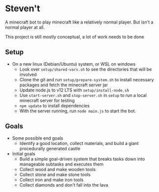 # Steven't
A minecraft bot to play minecraft like a relatively normal player. But isn't a normal player at all.

This project is still mostly conceptual, a lot of work needs to be done

## Setup
* On a new linux (Debian/Ubuntu) system, or WSL on windows
  * Look over `setup/shared-vars.sh` to see the directories that will be involved
  * Clone the git and run `setup/prepare-system.sh` to install necessary packages and fetch the minecraft server jar
  * Update node.js to v12 LTS with `setup/install-node.sh`
  * Use `start-server.sh` and `stop-server.sh` in `setup` to run a local minecraft server for testing
  * `npm update` to install dependencies
  * With the server running, run `node main.js` to start the bot.

## Goals
* Some possible end goals
  * Identify a good location, collect materials, and build a giant procedurally generated castle
* Initial goals
  * Build a simple goal-driven system that breaks tasks down into manageable subtasks and executes them
  * Collect wood and make wooden tools
  * Collect stone and make stone tools
  * Collect iron and make iron tools
  * Collect diamonds and don't fall into the lava



